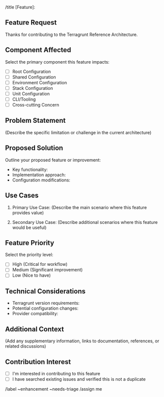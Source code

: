 <!-- Title suggestion: [Feature]: Brief description -->

/title [Feature]:

## Feature Request

Thanks for contributing to the Terragrunt Reference Architecture.

## Component Affected

Select the primary component this feature impacts:

- [ ] Root Configuration
- [ ] Shared Configuration
- [ ] Environment Configuration
- [ ] Stack Configuration
- [ ] Unit Configuration
- [ ] CLI/Tooling
- [ ] Cross-cutting Concern

## Problem Statement

(Describe the specific limitation or challenge in the current architecture)

## Proposed Solution

Outline your proposed feature or improvement:

- Key functionality:
- Implementation approach:
- Configuration modifications:

## Use Cases

1. Primary Use Case:
   (Describe the main scenario where this feature provides value)

2. Secondary Use Case:
   (Describe additional scenarios where this feature would be useful)

## Feature Priority

Select the priority level:

- [ ] High (Critical for workflow)
- [ ] Medium (Significant improvement)
- [ ] Low (Nice to have)

## Technical Considerations

- Terragrunt version requirements:
- Potential configuration changes:
- Provider compatibility:

## Additional Context

(Add any supplementary information, links to documentation, references, or related discussions)

## Contribution Interest

- [ ] I'm interested in contributing to this feature
- [ ] I have searched existing issues and verified this is not a duplicate

/label ~enhancement ~needs-triage
/assign me
